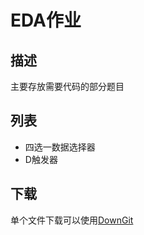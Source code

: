 <!--
 * @Author: QianXu
 * @LastEditors: QianXu
 * @Description: NONE
 * @Date: 2019-03-05 17:29:41
 * @LastEditTime: 2019-03-05 17:38:19
 -->
# EDA作业

## 描述
主要存放需要代码的部分题目
 
 
## 列表
   - 四选一数据选择器
   - D触发器

## 下载
单个文件下载可以使用[DownGit](http://downgit.zhoudaxiaa.com/#/home)